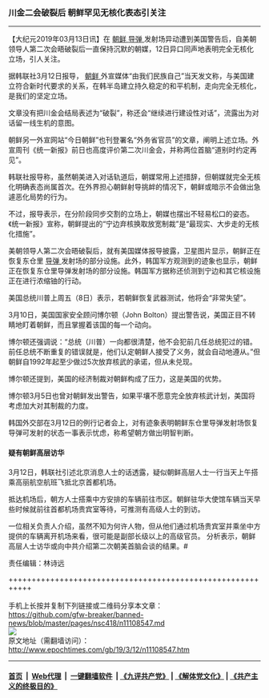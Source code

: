 ### 川金二会破裂后 朝鲜罕见无核化表态引关注
------------------------

<p>
 【大纪元2019年03月13日讯】在
 <a href="http://www.epochtimes.com/gb/tag/%E6%9C%9D%E9%B2%9C.html">
  朝鲜
 </a>
 <a href="http://www.epochtimes.com/gb/tag/%E5%AF%BC%E5%BC%B9.html">
  导弹
 </a>
 发射场异动遭到美国警告后，自美朝领导人第二次会晤破裂后一直保持沉默的朝媒，12日异口同声地表明完全无核化立场，引人关注。
</p>
<p>
 据韩联社3月12日报导，
 <a href="http://www.epochtimes.com/gb/tag/%E6%9C%9D%E9%B2%9C.html">
  朝鲜
 </a>
 外宣媒体“由我们民族自己”当天发文称，与美国建立符合新时代要求的关系，在韩半岛建立持久稳定的和平机制，走向完全无核化，是我们的坚定立场。
</p>
<p>
 文章没有把川金会结局表述为“破裂”，称还会“继续进行建设性对话”，流露出为对话留一线生机的意图。
</p>
<p>
 朝鲜另一外宣网站“今日朝鲜”也刊登署名“外务省官员”的文章，阐明上述立场。外宣周刊《统一新报》前日也高度评价第二次川金会，并称两位首脑“道别时约定再见”。
</p>
<p>
 韩联社报导称，虽然朝美进入对话轨道后，朝媒常用上述措辞，但朝媒就完全无核化明确表态尚属首次。在外界担心朝鲜射导挑衅的情况下，朝鲜或暗示不会做出急遽恶化局势的行为。
</p>
<p>
 不过，报导表示，在分阶段同步交割的立场上，朝媒也摆出不轻易松口的姿态。《统一新报》宣称，朝鲜提出的“宁边弃核换取放宽制裁”是“最现实、大步走的无核化措施”。
</p>
<p>
 美朝领导人第二次会晤破裂后，就有美国媒体报导披露，卫星图片显示，朝鲜正在恢复东仓里
 <a href="http://www.epochtimes.com/gb/tag/%E5%AF%BC%E5%BC%B9.html">
  导弹
 </a>
 发射场的部分设施。此外，韩国军方观测到的迹象也显示，朝鲜正在恢复东仓里导弹发射场的部分设施。韩国军方据称还侦测到宁边和其它核设施正在进行浓缩铀的行动。
</p>
<p>
 美国总统川普上周五（8日）表示，若朝鲜恢复武器测试，他将会“非常失望”。
 <span class="Apple-converted-space">
 </span>
</p>
<p>
 3月10日，美国国家安全顾问博尔顿（John Bolton）提出警告说，美国正目不转睛地盯着朝鲜，而且掌握着该国的每一个动向。
</p>
<p>
 博尔顿还强调说：“总统（川普）一向都很清楚，他不会犯前几任总统犯过的错。前任总统不断重复的错误就是，他们认定朝鲜人接受了义务，就会自动地遵从。”但朝鲜自1992年起至少做过5次放弃核武的承诺，但从未兑现。
</p>
<p>
 博尔顿还提到，美国的经济制裁对朝鲜构成了压力，这是美国的优势。
</p>
<p>
 博尔顿3月5日也曾对朝鲜发出警告，如果平壤不愿意完全放弃核武计划，美国将考虑加大对其制裁的力度。
</p>
<p>
 韩国外交部在3月12日的例行记者会上，对有迹象表明朝鲜东仓里导弹发射场恢复导弹可发射的状态一事表示忧虑，称希望朝方做出明智判断。
 <span class="Apple-converted-space">
 </span>
</p>
<h4>
 疑有朝鲜高层访华
</h4>
<p>
 3月12日，韩联社引述北京消息人士的话透露，疑似朝鲜高层人士一行当天上午搭乘高丽航空航班飞抵北京首都机场。
</p>
<p>
 抵达机场后，朝方人士搭乘中方安排的车辆前往市区。朝鲜驻华大使馆车辆当天早些时候就前往首都机场贵宾室等待，可推测有高级人士的到访。
</p>
<p>
 一位相关负责人介绍，虽然不知为何许人物，但从他们通过机场贵宾室并乘坐中方提供的车辆离开机场来看，很可能是副部长级以上的高级官员。 分析表示，朝鲜高层人士访华或向中共介绍第二次朝美首脑会谈的结果。#
</p>
<p>
 责任编辑：林诗远
</p>

+++++++++++++++++++++++++++++++++++++++++++++++++++++++++++<br/><br/>
手机上长按并复制下列链接或二维码分享本文章：<br/>
https://github.com/gfw-breaker/banned-news/blob/master/pages/nsc418/n11108547.md <br/>
<a href='https://github.com/gfw-breaker/banned-news/blob/master/pages/nsc418/n11108547.md'><img src='https://github.com/gfw-breaker/banned-news/blob/master/pages/nsc418/n11108547.md.png'/></a> <br/>
原文地址（需翻墙访问）：http://www.epochtimes.com/gb/19/3/12/n11108547.htm


------------------------
#### [首页](https://github.com/gfw-breaker/banned-news/blob/master/README.md) &nbsp;|&nbsp; [Web代理](https://github.com/labour-camp/helloworld) &nbsp;|&nbsp; [一键翻墙软件](https://github.com/gfw-breaker/nogfw/blob/master/README.md) &nbsp;| [《九评共产党》](https://github.com/gfw-breaker/9ping.md/blob/master/README.md#九评之一评共产党是什么) | [《解体党文化》](https://github.com/gfw-breaker/jtdwh.md/blob/master/README.md) | [《共产主义的终极目的》](https://github.com/gfw-breaker/gczydzjmd.md/blob/master/README.md)

